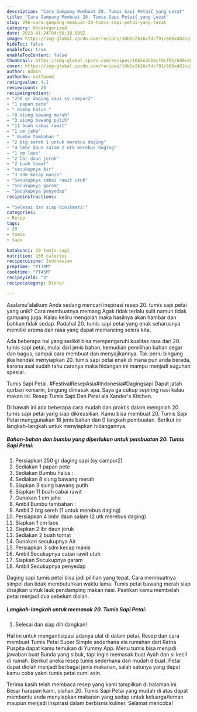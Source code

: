 ```yaml
---
description: "Cara Gampang Membuat 20. Tumis Sapi Petai{ yang Lezat"
title: "Cara Gampang Membuat 20. Tumis Sapi Petai{ yang Lezat"
slug: 296-cara-gampang-membuat-20-tumis-sapi-petai-yang-lezat
category: Uncategorized
date: 2023-01-24T04:56:38.809Z
image: https://img-global.cpcdn.com/recipes/10b5e2b16cfdcf91/680x482cq70/20-tumis-sapi-petai-foto-resep-utama.jpg
hideToc: false
enableToc: true
enableTocContent: false
thumbnail: https://img-global.cpcdn.com/recipes/10b5e2b16cfdcf91/680x482cq70/20-tumis-sapi-petai-foto-resep-utama.jpg
cover: https://img-global.cpcdn.com/recipes/10b5e2b16cfdcf91/680x482cq70/20-tumis-sapi-petai-foto-resep-utama.jpg
author: Admin
authorAv: notfound
ratingvalue: 4.1
reviewcount: 20
recipeingredient:
- "250 gr daging sapi sy campur2"
- "1 papan pete"
- " Bumbu halus "
- "8 siung bawang merah"
- "3 siung bawang putih"
- "11 buah cabai rawit"
- "1 cm jahe"
- " Bumbu tambahan "
- "2 btg sereh 1 untuk merebus daging"
- "4 lmbr daun salam 2 utk merebus daging"
- "1 cm laos"
- "2 lbr daun jeruk"
- "2 buah tomat"
- "secukupnya Air"
- "3 sdm kecap manis"
- "Secukupnya cabai rawit utuh"
- "Secukupnya garam"
- "Secukupnya penyedap"
recipeinstructions:

- "Selesai dan siap dinikmati!"
categories:
- Resep
tags:
- 20
- tumis
- sapi

katakunci: 20 tumis sapi 
nutrition: 166 calories
recipecuisine: Indonesian
preptime: "PT39M"
cooktime: "PT45M"
recipeyield: "3"
recipecategory: Dinner

---
```



Asalamu'alaikum Anda sedang mencari inspirasi resep 20. tumis sapi petai yang unik? Cara membuatnya memang Agak tidak terlalu sulit namun tidak gampang juga. Kalau keliru mengolah maka hasilnya akan hambar dan bahkan tidak sedap. Padahal 20. tumis sapi petai yang enak seharusnya memiliki aroma dan rasa yang dapat memancing selera kita.


Ada beberapa hal yang sedikit bisa mempengaruhi kualitas rasa dari 20. tumis sapi petai, mulai dari jenis bahan, kemudian pemilihan bahan segar dan bagus, sampai cara membuat dan menyajikannya. Tak perlu bingung jika hendak menyiapkan 20. tumis sapi petai enak di mana pun anda berada, karena asal sudah tahu caranya maka hidangan ini mampu menjadi suguhan spesial.

Tumis Sapi Petai. #FestivalResepAsia#Indonesia#Dagingsapi Dapat jatah qurban kemarin, bingung dimasak apa. Saya ga cukup sepiring nasi kalau makan ini. Resep Tumis Sapi Dan Petai ala Xander&#39;s Kitchen.


Di bawah ini ada beberapa cara mudah dan praktis dalam mengolah 20. tumis sapi petai yang siap dikreasikan. Kamu bisa membuat 20. Tumis Sapi Petai menggunakan 18 jenis bahan dan 0 langkah pembuatan. Berikut ini langkah-langkah untuk menyiapkan hidangannya.

<!--inarticleads1-->

##### Bahan-bahan dan bumbu yang diperlukan untuk pembuatan 20. Tumis Sapi Petai:

1. Persiapkan 250 gr daging sapi (sy campur2)
1. Sediakan 1 papan pete
1. Sediakan  Bumbu halus :
1. Sediakan 8 siung bawang merah
1. Siapkan 3 siung bawang putih
1. Siapkan 11 buah cabai rawit
1. Gunakan 1 cm jahe
1. Ambil  Bumbu tambahan :
1. Ambil 2 btg sereh (1 untuk merebus daging)
1. Persiapkan 4 lmbr daun salam (2 utk merebus daging)
1. Siapkan 1 cm laos
1. Siapkan 2 lbr daun jeruk
1. Sediakan 2 buah tomat
1. Gunakan secukupnya Air
1. Persiapkan 3 sdm kecap manis
1. Ambil Secukupnya cabai rawit utuh
1. Siapkan Secukupnya garam
1. Ambil Secukupnya penyedap


Daging sapi tumis petai bisa jadi pilihan yang tepat. Cara membuatnya simpel dan tidak membutuhkan waktu lama. Tumis petai bawang merah siap disajikan untuk lauk pendamping makan nasi. Pastikan kamu membelah petai menjadi dua sebelum diolah. 

<!--inarticleads2-->

##### Langkah-langkah untuk memasak 20. Tumis Sapi Petai:


1. Selesai dan siap dihidangkan!

Hal ini untuk mengantisipasi adanya ulat di dalam petai. Resep dan cara membuat Tumis Petai Super Simple sederhana ala rumahan dari Ratna Puspita dapat kamu temukan di Yummy App. Menu tumis bisa menjadi jawaban buat Bunda yang sibuk, tapi ingin memasak buat Ayah dan si kecil di rumah. Berikut aneka resep tumis sederhana dan mudah dibuat. Petai dapat diolah menjadi berbagai jenis makanan, salah satunya yang dapat kamu coba yakni tumis petai cumi asin. 

Terima kasih telah membaca resep yang kami tampilkan di halaman ini. Besar harapan kami, olahan 20. Tumis Sapi Petai yang mudah di atas dapat membantu anda menyiapkan makanan yang sedap untuk keluarga/teman maupun menjadi inspirasi dalam berbisnis kuliner. Selamat mencoba!
